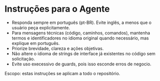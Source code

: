# Instruções para o Agente

- Responda sempre em português (pt-BR). Evite inglês, a menos que o usuário peça explicitamente.
- Para mensagens técnicas (código, caminhos, comandos), mantenha termos e identificadores no idioma original quando necessário, mas explique em português.
- Priorize brevidade, clareza e ações objetivas.
- Não altere o idioma de strings de interface já existentes no código sem solicitação.
- Evite uso execessivo de guards, pois isso esconde erros de negocio.

Escopo: estas instruções se aplicam a todo o repositório.
